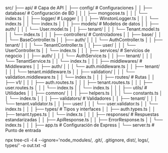 src/
├── api/                    # Capa de API
│   ├── config/            # Configuraciones
│   │   ├── database/      # Configuración de BD
│   │   │   ├── mongoose.ts
│   │   │   └── index.ts
│   │   ├── logger/       # Logger
│   │   │   ├── WinstonLogger.ts
│   │   │   └── index.ts
│   │   └── index.ts
│   │
│   ├── models/           # Modelos de datos
│   │   ├── auth/
│   │   │   └── User.model.ts
│   │   ├── tenant/
│   │   │   └── Tenant.model.ts
│   │   └── index.ts
│   │
│   ├── controllers/      # Controladores
│   │   ├── base/
│   │   │   └── BaseController.ts
│   │   ├── auth/
│   │   │   └── AuthController.ts
│   │   ├── tenant/
│   │   │   └── TenantController.ts
│   │   ├── user/
│   │   │   └── UserController.ts
│   │   └── index.ts
│   │
│   ├── services/        # Servicios de negocio
│   │   ├── auth/
│   │   │   └── AuthService.ts
│   │   ├── tenant/
│   │   │   └── TenantService.ts
│   │   └── index.ts
│   │
│   ├── middlewares/     # Middlewares
│   │   ├── auth/
│   │   │   └── auth.middleware.ts
│   │   ├── tenant/
│   │   │   └── tenant.middleware.ts
│   │   ├── validation/
│   │   │   └── validation.middleware.ts
│   │   └── index.ts
│   │
│   ├── routes/          # Rutas
│   │   ├── v1/
│   │   │   ├── auth.routes.ts
│   │   │   ├── tenant.routes.ts
│   │   │   ├── user.routes.ts
│   │   │   └── index.ts
│   │   └── index.ts
│   │
│   ├── utils/           # Utilidades
│   │   ├── common/
│   │   │   ├── helpers.ts
│   │   │   └── constants.ts
│   │   └── index.ts
│   │
│   ├── validators/      # Validadores
│   │   ├── tenant/
│   │   │   └── tenant.validator.ts
│   │   ├── user/
│   │   │   └── user.validator.ts
│   │   └── index.ts
│   │
│   ├── types/          # Tipos y interfaces
│   │   ├── auth.types.ts
│   │   ├── tenant.types.ts
│   │   └── index.ts
│   │
│   ├── responses/      # Respuestas estandarizadas
│   │   ├── ApiResponse.ts
│   │   ├── ErrorResponse.ts
│   │   └── index.ts
│   │
│   ├── app.ts         # Configuración de Express
│   └── server.ts      # Punto de entrada

npx tree-cli -l 4 --ignore='node_modules/, .git/, .gitignore, dist/, logs/, types/' -o out.txt -d